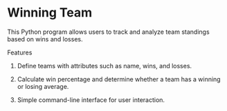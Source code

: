 # Winning Team

This Python program allows users to track and analyze team standings based on wins and losses.

Features

1. Define teams with attributes such as name, wins, and losses.

2. Calculate win percentage and determine whether a team has a winning or losing average.

3. Simple command-line interface for user interaction.

